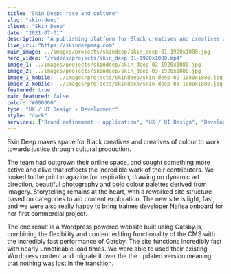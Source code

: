 ```yaml
---
title: "Skin Deep: race and culture"
slug: "skin-deep"
client: "Skin Deep"
date: "2021-07-01"
description: "A publishing platform for Black creatives and creatives of colour to work towards justice through cultural production."
live_url: "https://skindeepmag.com"
main_image: ../images/projects/skindeep/skin_deep-01-1920x1080.jpg
hero_video: "/videos/projects/skin_deep-01-1920x1080.mp4"
image_1: ../images/projects/skindeep/skin_deep-02-1920x1080.jpg
image_2: ../images/projects/skindeep/skin_deep-03-1920x1080.jpg
image_1_mobile: ../images/projects/skindeep/skin_deep-02-1080x1080.jpg
image_2_mobile: ../images/projects/skindeep/skin_deep-03-1080x1080.jpg
featured: true
main_featured: false
color: "#000000"
type: "UX / UI Design + Development"
style: "dark"
services: ["Brand refinement + application", "UX / UI Design", "Development"]
---
```

Skin Deep makes space for Black creatives and creatives of colour to work
towards justice through cultural production.

The team had outgrown their online space, and sought something more active and
alive that reflects the incredible work of their contributors. We looked to the
print magazine for inspiration, drawing on dynamic art direction, beautiful
photography and bold colour palettes derived from imagery. Storytelling remains
at the heart, with a reworked site structure based on categories to aid content
exploration. The new site is light, fast, and we were also really happy to bring
trainee developer Nafisa onboard for her first commercial project.

The end result is a Wordpress powered website built using Gatsby.js, combining
the flexibility and content editing functionality of the CMS with the incredibly
fast performance of Gatsby. The site functions incredibly fast with nearly
unnoticable load times. We were able to used their existing Wordpress content
and migrate it over the the updated version meaning that nothing was lost in the
transition.
